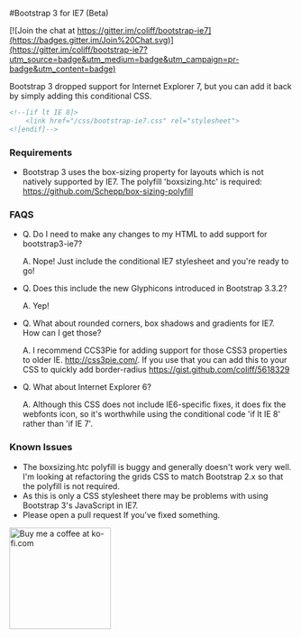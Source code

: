 #Bootstrap 3 for IE7 (Beta)

[![Join the chat at https://gitter.im/coliff/bootstrap-ie7](https://badges.gitter.im/Join%20Chat.svg)](https://gitter.im/coliff/bootstrap-ie7?utm_source=badge&utm_medium=badge&utm_campaign=pr-badge&utm_content=badge)

Bootstrap 3 dropped support for Internet Explorer 7, but you can add it back by simply adding this conditional CSS.

```html
<!--[if lt IE 8]>
    <link href="/css/bootstrap-ie7.css" rel="stylesheet">
<![endif]-->
```

### Requirements
- Bootstrap 3 uses the box-sizing property for layouts which is not natively supported by IE7. The polyfill 'boxsizing.htc' is required: https://github.com/Schepp/box-sizing-polyfill


### FAQS

* Q. Do I need to make any changes to my HTML to add support for bootstrap3-ie7? 

  A. Nope! Just include the conditional IE7 stylesheet and you're ready to go!

* Q. Does this include the new Glyphicons introduced in Bootstrap 3.3.2?

  A. Yep!

* Q. What about rounded corners, box shadows and gradients for IE7. How can I get those? 

  A. I recommend CCS3Pie for adding support for those CSS3 properties to older IE. http://css3pie.com/. 
     If you use that you can add this to your CSS to quickly add border-radius https://gist.github.com/coliff/5618329

* Q. What about Internet Explorer 6?

  A. Although this CSS does not include IE6-specific fixes, it does fix the webfonts icon, so it's worthwhile using the conditional code 'if lt IE 8' rather than 'if IE 7'.


### Known Issues
- The boxsizing.htc polyfill is buggy and generally doesn't work very well. I'm looking at refactoring the grids CSS to match Bootstrap 2.x so that the polyfill is not required.
- As this is only a CSS stylesheet there may be problems with using Bootstrap 3's JavaScript in IE7.
- Please open a pull request If you've fixed something.

<a href='http://ko-fi.com?i=1295NGMK1L2T7' target='_blank'><img style='border:0px;width:180px;' src='https://az743702.vo.msecnd.net/cdn/btn1.png' border='0' alt='Buy me a coffee at ko-fi.com' /></a> 
